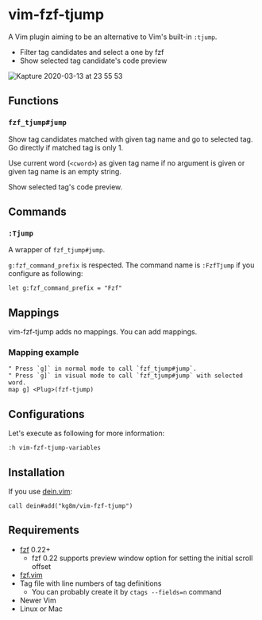 vim-fzf-tjump
==================================================

A Vim plugin aiming to be an alternative to Vim's built-in `:tjump`.

* Filter tag candidates and select a one by fzf
* Show selected tag candidate's code preview

![Kapture 2020-03-13 at 23 55 53](https://user-images.githubusercontent.com/694547/76632254-43753800-6586-11ea-8794-bb992bc53bed.gif)


Functions
--------------------------------------------------

### `fzf_tjump#jump`

Show tag candidates matched with given tag name and go to selected tag. Go directly if matched tag is only 1.

Use current word (`<cword>`) as given tag name if no argument is given or given tag name is an empty string.

Show selected tag's code preview.


Commands
--------------------------------------------------

### `:Tjump`

A wrapper of `fzf_tjump#jump`.

`g:fzf_command_prefix` is respected. The command name is `:FzfTjump` if you configure as following:

```vim
let g:fzf_command_prefix = "Fzf"
```


Mappings
--------------------------------------------------

vim-fzf-tjump adds no mappings. You can add mappings.


### Mapping example

```vim
" Press `g]` in normal mode to call `fzf_tjump#jump`.
" Press `g]` in visual mode to call `fzf_tjump#jump` with selected word.
map g] <Plug>(fzf-tjump)
```


Configurations
--------------------------------------------------

Let's execute as following for more information:

```vim
:h vim-fzf-tjump-variables
```


Installation
--------------------------------------------------

If you use [dein.vim](https://github.com/Shougo/dein.vim):

```vim
call dein#add("kg8m/vim-fzf-tjump")
```


Requirements
--------------------------------------------------

* [fzf](https://github.com/junegunn/fzf) 0.22+
  * fzf 0.22 supports preview window option for setting the initial scroll offset
* [fzf.vim](https://github.com/junegunn/fzf.vim)
* Tag file with line numbers of tag definitions
  * You can probably create it by `ctags --fields=n` command
* Newer Vim
* Linux or Mac
